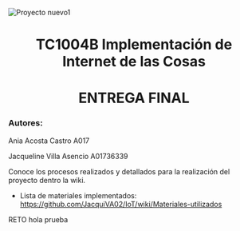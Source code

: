 ![Proyecto nuevo1](https://user-images.githubusercontent.com/118231871/203669146-d15043c2-b5e9-40fa-8c28-b3f257cf0278.png)
<h1 align="center"> TC1004B Implementación de Internet de las Cosas </h1>
<h1 align="center"> ENTREGA FINAL </h1>
<h3 align="left"> Autores: </h3> 
Ania Acosta Castro A017   

Jacqueline Villa Asencio A01736339  


Conoce los procesos realizados y detallados para la realización del proyecto dentro la wiki.
* Lista de materiales implementados: https://github.com/JacquiVA02/IoT/wiki/Materiales-utilizados

RETO
hola
prueba
